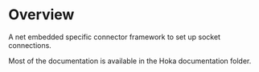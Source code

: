 # Overview

A net embedded specific connector framework to set up socket connections.

Most of the documentation is available in the Hoka documentation folder.